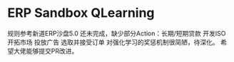 # ERP Sandbox QLearning
规则参考新道ERP沙盘5.0
还未完成，缺少部分Action：长期/短期贷款 开发ISO 开拓市场 投放广告 选取并接受订单
对强化学习的奖惩机制很简陋，待深化。
希望大佬能够提交PR改进。
